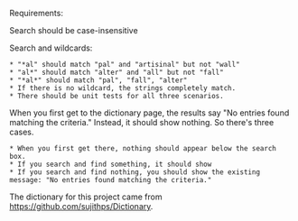 



Requirements:

Search should be case-insensitive

Search and wildcards:

	* "*al" should match "pal" and "artisinal" but not "wall"
	* "al*" should match "alter" and "all" but not "fall"
	* "*al*" should match "pal", "fall", "alter"
	* If there is no wildcard, the strings completely match.
	* There should be unit tests for all three scenarios.

When you first get to the dictionary page, the results say "No entries found matching the criteria." Instead, it should show nothing. So there's three cases.

	* When you first get there, nothing should appear below the search box.
	* If you search and find something, it should show
	* If you search and find nothing, you should show the existing message: "No entries found matching the criteria."

The dictionary for this project came from https://github.com/sujithps/Dictionary.
